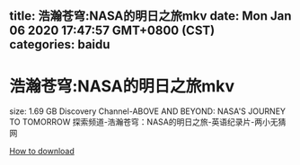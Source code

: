 
title: 浩瀚苍穹:NASA的明日之旅mkv
date: Mon Jan 06 2020 17:47:57 GMT+0800 (CST)    
categories: baidu
---

# 浩瀚苍穹:NASA的明日之旅mkv
size: 1.69 GB
 Discovery Channel-ABOVE AND BEYOND: NASA'S JOURNEY TO TOMORROW 探索频道-浩瀚苍穹：NASA的明日之旅-英语纪录片-两小无猜网
 

[How to download](https://bpcam.bemobtrk.com/go/2ceec3aa-1ca2-46d6-b9ff-aaa5c184517c?jno=1602)